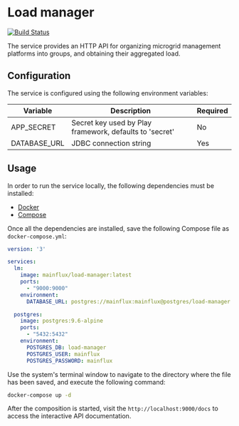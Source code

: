 # Load manager

[![Build Status][travis-img]][travis-url]

The service provides an HTTP API for organizing microgrid management platforms
into groups, and obtaining their aggregated load.

## Configuration

The service is configured using the following environment variables:

| Variable     | Description                                             | Required |
|--------------|---------------------------------------------------------|----------|
| APP_SECRET   | Secret key used by Play framework, defaults to 'secret' | No       |
| DATABASE_URL | JDBC connection string                                  | Yes      |

## Usage

In order to run the service locally, the following dependencies must be installed:
- [Docker][docker-url]
- [Compose][compose-url]

Once all the dependencies are installed, save the following Compose file as
`docker-compose.yml`:

```yaml
version: '3'

services:
  lm:
    image: mainflux/load-manager:latest
    ports:
      - "9000:9000"
    environment:
      DATABASE_URL: postgres://mainflux:mainflux@postgres/load-manager

  postgres:
    image: postgres:9.6-alpine
    ports:
      - "5432:5432"
    environment:
      POSTGRES_DB: load-manager
      POSTGRES_USER: mainflux
      POSTGRES_PASSWORD: mainflux
```

Use the system's terminal window to navigate to the directory where the file has
been saved, and execute the following command:

```bash
docker-compose up -d
```

After the composition is started, visit the `http://localhost:9000/docs` to access
the interactive API documentation.

[compose-url]: https://docs.docker.com/compose/overview/
[docker-url]: https://docker.com
[travis-img]: https://travis-ci.org/MainfluxLabs/loadmanager.svg?branch=master
[travis-url]: https://travis-ci.org/MainfluxLabs/loadmanager
